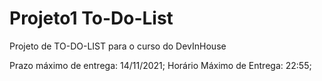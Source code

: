 # Projeto1 To-Do-List
 Projeto de TO-DO-LIST para o curso do DevInHouse
 
Prazo máximo de entrega: 14/11/2021;
Horário Máximo de Entrega: 22:55;


